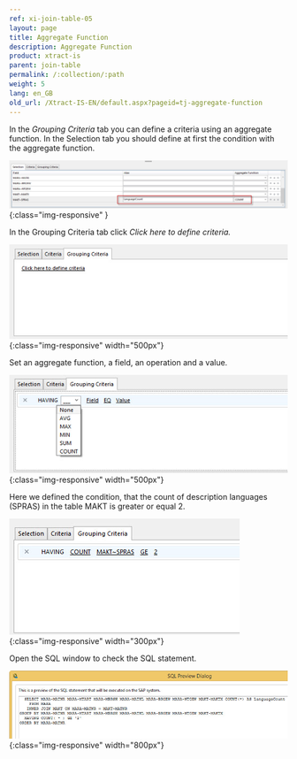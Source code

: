 ```yaml
---
ref: xi-join-table-05
layout: page
title: Aggregate Function
description: Aggregate Function
product: xtract-is
parent: join-table
permalink: /:collection/:path
weight: 5
lang: en_GB
old_url: /Xtract-IS-EN/default.aspx?pageid=tj-aggregate-function
---
```


In the *Grouping Criteria* tab you can define a criteria using an aggregate function. 
In the Selection tab you should define at first the condition with the aggregate function. 

![tj-aggregate-count](/img/content/tj-aggregate-count.png){:class="img-responsive" }

In the Grouping Criteria tab click *Click here to define criteria.*

![tj-grouping-criteria-0](/img/content/tj-grouping-criteria-0.png){:class="img-responsive" width="500px"}

Set an aggregate function, a field, an operation and a value.  

![tj-grouping-criteria-1](/img/content/tj-grouping-criteria-1.png){:class="img-responsive" width="500px"}

Here we defined the condition, that the count of description languages (SPRAS) in the table MAKT is greater or equal 2. 

![tj-grouping-criteria-count](/img/content/tj-grouping-criteria-count.png){:class="img-responsive" width="300px"}

Open the SQL window to check the SQL statement.  

![tj-grouping-sql](/img/content/tj-grouping-sql.png){:class="img-responsive" width="800px"}